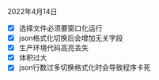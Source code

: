2022年4月14日

- [x] 选择文件必须要窗口化运行
- [x] json格式化切换后会增加无关字段
- [x] 生产环境代码高亮丢失
- [x] 体积过大
- [x] json行数过多切换格式化时会导致程序卡死
